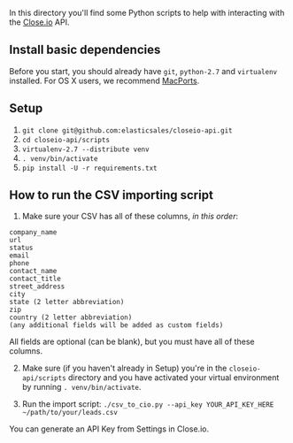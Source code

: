 In this directory you'll find some Python scripts to help with interacting with the [Close.io](http://close.io/) API.

Install basic dependencies
-----
Before you start, you should already have `git`, `python-2.7` and `virtualenv` installed. For OS X users, we recommend [MacPorts](http://www.macports.org/).

Setup
-----
1. `git clone git@github.com:elasticsales/closeio-api.git`
1. `cd closeio-api/scripts`
1. `virtualenv-2.7 --distribute venv`
1. `. venv/bin/activate`
1. `pip install -U -r requirements.txt`

How to run the CSV importing script
-----
1. Make sure your CSV has all of these columns, _in this order_: 

```
company_name
url
status
email
phone
contact_name
contact_title
street_address
city
state (2 letter abbreviation)
zip
country (2 letter abbreviation)
(any additional fields will be added as custom fields)
```
All fields are optional (can be blank), but you must have all of these columns.

2. Make sure (if you haven't already in Setup) you're in the `closeio-api/scripts` directory and you have activated your virtual environment by running `. venv/bin/activate`.

3. Run the import script: `./csv_to_cio.py --api_key YOUR_API_KEY_HERE ~/path/to/your/leads.csv`

You can generate an API Key from Settings in Close.io.
